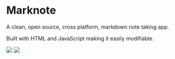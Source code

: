 Marknote
========

A clean, open source, cross platform, markdown note taking app. 

Built with HTML and JavaScript making it easily modifiable. 

![](https://i.cloudup.com/10BxPyWMMm.png)
![](https://i.cloudup.com/Mwd0tdjhIy.png)
